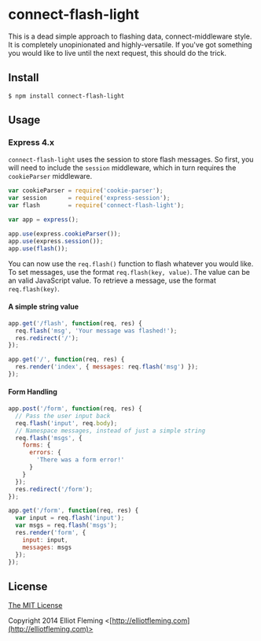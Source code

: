 # connect-flash-light

This is a dead simple approach to flashing data, connect-middleware style. It is completely unopinionated and highly-versatile. If you've got something you would like to live until the next request, this should do the trick.

## Install

    $ npm install connect-flash-light

## Usage

### Express 4.x

`connect-flash-light` uses the session to store flash messages. So first, you will need to include the `session` middleware, which in turn requires the `cookieParser` middleware.

```javascript
var cookieParser = require('cookie-parser');
var session      = require('express-session');
var flash        = require('connect-flash-light');

var app = express();

app.use(express.cookieParser());
app.use(express.session());
app.use(flash());
```

You can now use the `req.flash()` function to flash whatever you would like. To set messages, use the format `req.flash(key, value)`. The value can be an valid JavaScript value. To retrieve a message, use the format `req.flash(key)`.

#### A simple string value

```javascript
app.get('/flash', function(req, res) {
  req.flash('msg', 'Your message was flashed!');
  res.redirect('/');
});

app.get('/', function(req, res) {
  res.render('index', { messages: req.flash('msg') });
});
```

#### Form Handling

```javascript
app.post('/form', function(req, res) {
  // Pass the user input back
  req.flash('input', req.body);
  // Namespace messages, instead of just a simple string
  req.flash('msgs', {
    forms: {
      errors: {
        'There was a form error!'
      }
    }
  });
  res.redirect('/form');
});

app.get('/form', function(req, res) {
  var input = req.flash('input');
  var msgs = req.flash('msgs');
  res.render('form', {
    input: input,
    messages: msgs
  });
});
```

## License

[The MIT License](http://opensource.org/licenses/MIT)

Copyright 2014 Elliot Fleming <[http://elliotfleming.com](http://elliotfleming.com)>